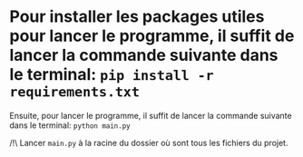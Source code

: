 # Pour installer les packages utiles pour lancer le programme, il suffit de lancer la commande suivante dans le terminal: `pip install -r requirements.txt`

Ensuite, pour lancer le programme, il suffit de lancer la commande suivante dans le terminal: `python main.py`

/!\ Lancer `main.py` à la racine du dossier où sont tous les fichiers du projet.
